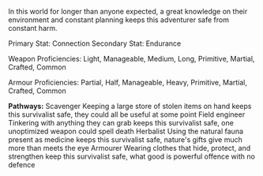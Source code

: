 In this world for longer than anyone expected, a great knowledge on their environment and constant planning keeps this adventurer safe from constant harm.

Primary Stat: Connection
Secondary Stat: Endurance

Weapon Proficiencies: Light, Manageable, Medium, Long, Primitive, Martial, Crafted, Common

Armour Proficiencies: Partial, Half, Manageable, Heavy, Primitive, Martial, Crafted, Common

**Pathways:**
Scavenger
	Keeping a large store of stolen items on hand keeps this survivalist safe, they could all be useful at some point
Field engineer
	Tinkering with anything they can grab keeps this survivalist safe, one unoptimized weapon could spell death
Herbalist
	Using the natural fauna present as medicine keeps this survivalist safe, nature's gifts give much more than meets the eye
Armourer
	Wearing clothes that hide, protect, and strengthen keep this survivalist safe, what good is powerful offence with no defence